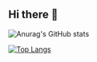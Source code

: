 ## Hi there 👋
![Anurag's GitHub stats](https://github-readme-stats.vercel.app/api?username=stroyy&show_icons=true)

[![Top Langs](https://github-readme-stats.vercel.app/api/top-langs/?username=stroyy&layout=compact)](https://github.com/anuraghazra/github-readme-stats)

<!--
**stroyy/stroyy** is a ✨ _special_ ✨ repository because its `README.md` (this file) appears on your GitHub profile.

Here are some ideas to get you started:

- 🔭 I’m currently working on ...
- 🌱 I’m currently learning ...
- 👯 I’m looking to collaborate on ...
- 🤔 I’m looking for help with ...
- 💬 Ask me about ...
- 📫 How to reach me: ...
- 😄 Pronouns: ...
- ⚡ Fun fact: ...
-->
